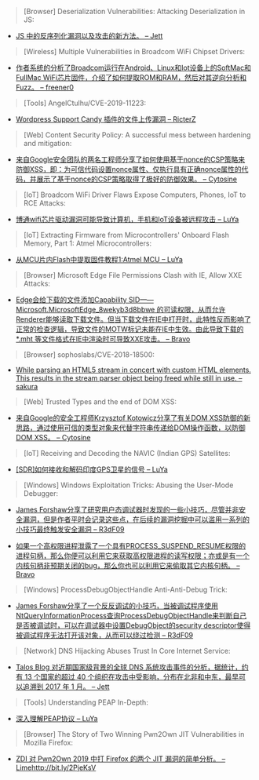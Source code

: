 > [Browser] Deserialization Vulnerabilities: Attacking Deserialization in JS: 

* [JS 中的反序列化漏洞以及攻击的新方法。 – Jett](http://agrrrdog.blogspot.com/2018/07/deserialization-vulnerabilities.html)

> [Wireless] Multiple Vulnerabilities in Broadcom WiFi Chipset Drivers: 

* [作者系统的分析了Broadcom运行在Android、Linux和Iot设备上的SoftMac和FullMac WiFi芯片固件，介绍了如何提取ROM和RAM，然后对其逆向分析和Fuzz。 – freener0](https://go.usa.gov/xmj4e)

> [Tools] AngelCtulhu/CVE-2019-11223: 

* [Wordpress Support Candy 插件的文件上传漏洞 – RicterZ](https://github.com/AngelCtulhu/CVE-2019-11223/)

> [Web] Content Security Policy: A successful mess between hardening and mitigation: 

* [来自Google安全团队的两名工程师分享了如何使用基于nonce的CSP策略来防御XSS，即：为可信代码设置nonce属性、仅执行具有正确nonce属性的代码，并展示了基于nonce的CSP策略取得了极好的防御效果。 – Cytosine](https://speakerdeck.com/mikispag/content-security-policy-a-successful-mess-between-hardening-and-mitigation)

> [IoT] Broadcom WiFi Driver Flaws Expose Computers, Phones, IoT to RCE Attacks: 

* [博通wifi芯片驱动漏洞可能导致计算机，手机和IoT设备被远程攻击 – LuYa](https://www.bleepingcomputer.com/news/security/broadcom-wifi-driver-flaws-expose-computers-phones-iot-to-rce-attacks/)

> [IoT] Extracting Firmware from Microcontrollers' Onboard Flash Memory, Part 1: Atmel Microcontrollers: 

* [从MCU片内Flash中提取固件教程1:Atmel MCU – LuYa](https://r-7.co/2GlEgcW)

> [Browser] Microsoft Edge File Permissions Clash with IE, Allow XXE Attacks: 

* [Edge会给下载的文件添加Capability SID——Microsoft.MicrosoftEdge_8wekyb3d8bbwe 的可读权限，从而允许Renderer能够读取下载文件。但当下载文件在IE中打开时，此特性反而影响了正常的检查逻辑，导致文件的MOTW标记未能在IE中生效。由此导致下载的 *.mht 等文件格式在IE中渲染时可导致XXE攻击。 – Bravo](https://www.bleepingcomputer.com/news/security/microsoft-edge-file-permissions-clash-with-ie-allow-xxe-attacks/#.XLdqpcDDL6s.twitter)

> [Browser] sophoslabs/CVE-2018-18500: 

* [While parsing an HTML5 stream in concert with custom HTML elements. This results in the stream parser object being freed while still in use. – sakura](https://github.com/sophoslabs/CVE-2018-18500/)

> [Web] Trusted Types and the end of DOM XSS: 

* [来自Google的安全工程师Krzysztof Kotowicz分享了有关DOM XSS防御的新思路，通过使用可信的类型对象来代替字符串传递给DOM操作函数，以防御DOM XSS。 – Cytosine](https://www.slideshare.net/kkotowicz/trusted-types-and-the-end-of-dom-xss)

> [IoT] Receiving and Decoding the NAVIC (Indian GPS) Satellites: 

* [[SDR]如何接收和解码印度GPS卫星的信号 – LuYa](https://www.rtl-sdr.com/receiving-and-decoding-the-navic-indian-gps-satellites/)

> [Windows] Windows Exploitation Tricks: Abusing the User-Mode Debugger: 

* [James Forshaw分享了研究用户态调试器时发现的一些小技巧，尽管并非安全漏洞，但是作者平时会记录这些点，在后续的漏洞挖掘中可以滥用一系列的小技巧最终触发安全漏洞 – R3dF09](https://googleprojectzero.blogspot.com/2019/04/windows-exploitation-tricks-abusing.html)

* [如果一个高权限进程泄露了一个具有PROCESS_SUSPEND_RESUME权限的进程句柄，那么你便可以利用它来获取高权限进程的读写权限；亦或是有一个内核句柄非预期关闭的bug，那么你也可以利用它来偷取其它内核句柄。 – Bravo](https://googleprojectzero.blogspot.com/2019/04/windows-exploitation-tricks-abusing.html)

> [Windows] ProcessDebugObjectHandle Anti-Anti-Debug Trick: 

* [James Forshaw分享了一个反反调试的小技巧，当被调试程序使用NtQueryInformationProcess查询ProcessDebugObjectHandle来判断自己是否被调试时，可以在调试器中设置DebugObject的security descriptor使得被调试程序无法打开该对象，从而可以绕过检测 – R3dF09](https://tyranidslair.blogspot.com/2019/04/processdebugobjecthandle-anti-anti.html)

> [Network] DNS Hijacking Abuses Trust In Core Internet Service: 

* [Talos Blog 对近期国家级背景的全球 DNS 系统攻击事件的分析，据统计，约有 13 个国家的超过 40 个组织在攻击中受影响，分布在北非和中东，最早可以追溯到 2017 年 1 月。 – Jett](https://blog.talosintelligence.com/2019/04/seaturtle.html?m=1)

> [Tools] Understanding PEAP In-Depth: 

* [深入理解PEAP协议 – LuYa](https://sensepost.com/blog/2019/understanding-peap-in-depth/)

> [Browser] The Story of Two Winning Pwn2Own JIT Vulnerabilities in Mozilla Firefox: 

* [ZDI 对 Pwn2Own 2019 中打 Firefox 的两个 JIT 漏洞的简单分析。 – Lime]()http://bit.ly/2PjeKsV
